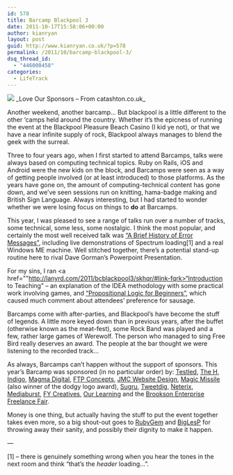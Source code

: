 ```yaml
---
id: 578
title: Barcamp Blackpool 3
date: 2011-10-17T15:58:06+00:00
author: kianryan
layout: post
guid: http://www.kianryan.co.uk/?p=578
permalink: /2011/10/barcamp-blackpool-3/
dsq_thread_id:
  - "446008458"
categories:
  - LifeTrack
---
```


<img src="http://www.catashton.co.uk/wp-content/uploads/2011/10/LoveOurSponsors.jpg"  />   
_Love Our Sponsors – From catashton.co.uk_

Another weekend, another barcamp… But blackpool is a little different to the other ‘camps held around the country. Whether it’s the epicness of running the event at the Blackpool Pleasure Beach Casino (I kid ye not), or that we have a near infinite supply of rock, Blackpool always manages to blend the geek with the surreal.

Three to four years ago, when I first started to attend Barcamps, talks were always based on computing technical topics. Ruby on Rails, iOS and Android were the new kids on the block, and Barcamps were seen as a way of getting people involved (or at least introduced) to those platforms. As the years have gone on, the amount of computing-technical content has gone down, and we’ve seen sessions run on knitting, hama-badge making and British Sign Language. Always interesting, but I had started to wonder whether we were losing focus on things to **do** at Barcamps.

This year, I was pleased to see a range of talks run over a number of tracks, some technical, some less, some nostalgic. I think the most popular, and certainly the most well received talk was [“A Brief History of Error Messages”](http://lanyrd.com/2011/bcblackpool3/skhpt/), including live demonstrations of Spectrum loading[1] and a real Windows ME machine. Well stitched together, there’s a potential stand-up routine here to rival Dave Gorman’s Powerpoint Presentation.

For my sins, I ran <a href=""http://lanyrd.com/2011/bcblackpool3/skhqr/#link-fqrk>“Introduction to Teaching”</a> – an explanation of the IDEA methodology with some practical work involving games, and [“Propositional Logic for Beginners”](http://lanyrd.com/2011/bcblackpool3/skhrm/#link-fqrd), which caused much comment about attendees’ preference for sausage.

Barcamps come with after-parties, and Blackpool’s have become the stuff of legends. A little more keyed down than in previous years, after the buffet (otherwise known as the meat-fest), some Rock Band was played and a few, rather large games of Werewolf. The person who managed to sing Free Bird really deserves an award. The people at the bar thought we were listening to the recorded track…

As always, Barcamps can’t happen without the support of sponsors. This year’s Barcamp was sponsored (in no particular order) by: [Testled](http://testled.com/), [The H](http://www.h-online.com/), [Indigo](http://www.indigoclothing.com/), [Magma Digital](http://www.magmadigital.co.uk/), [FTP Concepts](http://www.ftpconcepts.com/), [JMC Website Design](http://www.jmc-website-design.co.uk/), [Magic Missile](http://magicmissile.co.uk/) (also winner of the dodgy logo award), [Sugru](http://sugru.com/), [Tweetdig](http://tweetdig.com/), [Neterix](http://www.neterix.com/), [Mediaburst](http://www.mediaburst.co.uk/), [FY Creatives](http://www.fycreatives.com/), [Our Learning](http://ourlearning.co.uk/) and the [Brookson Enterprise Freelance Fair](http://www.enterprisefreelancefair.co.uk/).

Money is one thing, but actually having the stuff to put the event together takes even more, so a big shout-out goes to [RubyGem](http://www.twitter.com/ruby_gem) and [BigLesP](http://www.twitter.com/biglesp) for throwing away their sanity, and possibly their dignity to make it happen.

—

[1] – there is genuinely something wrong when you hear the tones in the next room and think “that’s the _header_ loading…”.